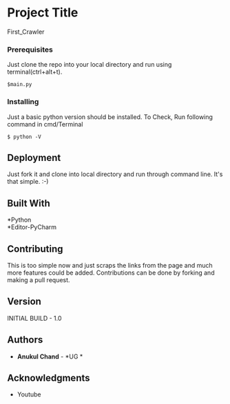 # Project Title

First_Crawler

### Prerequisites

Just clone the repo into your local directory and run using terminal(ctrl+alt+t).

```
$main.py
```

### Installing
Just a basic python version should be installed.
To Check, Run following command in cmd/Terminal

```
$ python -V
```

## Deployment

Just fork it and clone into local directory and run through command line. It's that simple. :-)

## Built With
*Python <br/>
*Editor-PyCharm

## Contributing

This is too simple now and just scraps the links from the page and much more features could be added. Contributions can be done by forking and making a pull request. 

## Version

INITIAL BUILD - 1.0

## Authors

* **Anukul Chand** - *UG * 

## Acknowledgments

* Youtube

